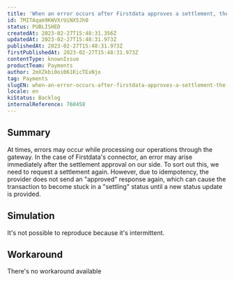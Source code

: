 ```yaml
---
title: 'When an error occurs after Firstdata approves a settlement, the transaction cannot be completed.'
id: 7MITAqam9KWVXrUiNX5Jh0
status: PUBLISHED
createdAt: 2023-02-27T15:48:31.356Z
updatedAt: 2023-02-27T15:48:31.973Z
publishedAt: 2023-02-27T15:48:31.973Z
firstPublishedAt: 2023-02-27T15:48:31.973Z
contentType: knownIssue
productTeam: Payments
author: 2mXZkbi0oi061KicTExNjo
tag: Payments
slugEN: when-an-error-occurs-after-firstdata-approves-a-settlement-the-transaction-cannot-be-completed
locale: en
kiStatus: Backlog
internalReference: 760458
---
```


## Summary


At times, errors may occur while processing our operations through the gateway. In the case of Firstdata's connector, an error may arise immediately after the settlement approval on our side. To sort out this, we need to request a settlement again. However, due to idempotency, the provider does not send an "approved" response again, which can cause the transaction to become stuck in a "settling" status until a new status update is provided.


##

## Simulation


It's not possible to reproduce because it's intermittent.


##

## Workaround


There's no workaround available






